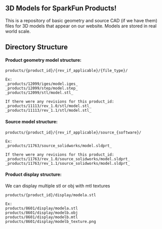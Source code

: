 3D Models for SparkFun Products!
----------------

This is a repository of basic geometry and source CAD (if we have them) files for 3D models that appear on our website. Models are stored in real world scale.

## Directory Structure 

#### Product geometry model structure:
```
products/{product_id}/{rev_if_applicable}/{file_type}/

Ex: 
_products/12099/iges/model.iges_
_products/12099/step/model.step_
_products/12099/stl/model.stl_

If there were any revisions for this product_id:
_products/11113/rev_1.0/stl/model.stl_
_products/11113/rev_1.1/stl/model.stl_
```

#### Source model structure:
```
products/{product_id}/{rev_if_applicable}/source_{software}/

Ex:
_products/11763/source_solidworks/model.sldprt_

If there were any revisions for this product_id:
_products/11763/rev_1.0/source_solidworks/model.sldprt_
_products/11763/rev_1.1/source_solidworks/model.sldprt_

```

#### Product display structure:
We can display multiple stl or obj with mtl textures
```
products/{product_id}/display/modela.stl

Ex:
products/8601/display/modela.stl
products/8601/display/modelb.obj
products/8601/display/modelb.mtl
products/8601/display/modelb_texture.png
```